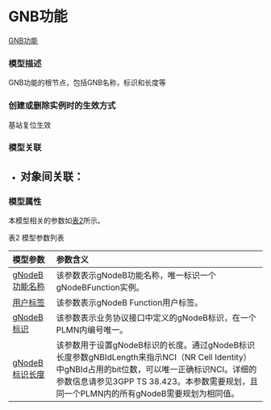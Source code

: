 # GNB功能[GNB功能](#) <br>### 模型描述GNB功能的根节点，包括GNB名称，标识和长度等### 创建或删除实例时的生效方式基站复位生效### 模型关联- 对象间关联：    - ### 模型属性本模型相关的参数如<a href="#t2">表2</a>所示。表2 模型参数列表<table id = "t2"><thread><tr><th align = "left">模型参数</th><th align = "left">参数含义</th></tr></thread><tbody><tr><td id = "gNodeB功能名称-1"><a href = "gNodeB功能名称-1.html">gNodeB功能名称</a></td><td>该参数表示gNodeB功能名称，唯一标识一个gNodeBFunction实例。</td></tr><tr><td id = "用户标签-2"><a href = "用户标签-2.html">用户标签</a></td><td>该参数表示gNodeB Function用户标签。</td></tr><tr><td id = "gNodeB标识-3"><a href = "gNodeB标识-3.html">gNodeB标识</a></td><td>该参数表示业务协议接口中定义的gNodeB标识，在一个PLMN内编号唯一。</td></tr><tr><td id = "gNodeB标识长度-4"><a href = "gNodeB标识长度-4.html">gNodeB标识长度</a></td><td>该参数用于设置gNodeB标识的长度。通过gNodeB标识长度参数gNBIdLength来指示NCI（NR Cell Identity）中gNBId占用的bit位数，可以唯一正确标识NCI。详细的参数信息请参见3GPP TS 38.423。本参数需要规划，且同一个PLMN内的所有gNodeB需要规划为相同值。</td></tr></tbody></table>